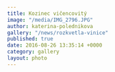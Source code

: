 ```yaml
---
title: Kozinec vičencovitý
image: "/media/IMG_2796.JPG"
author: katerina-polednikova
gallery: "/news/rozkvetla-vinice"
published: true
date: 2016-08-26 13:35:14 +0000
category: gallery
layout: photo
---
```

